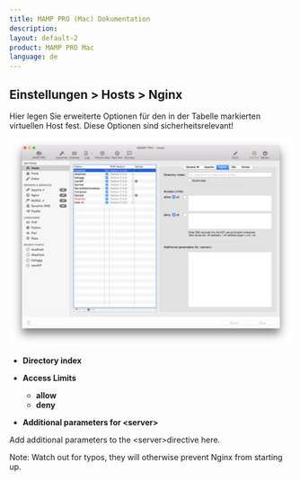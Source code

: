 ```yaml
---
title: MAMP PRO (Mac) Dokumentation
description: 
layout: default-2
product: MAMP PRO Mac
language: de
---
```


## Einstellungen > Hosts > Nginx

Hier legen Sie erweiterte Optionen für den in der Tabelle markierten virtuellen Host fest. Diese Optionen sind sicherheitsrelevant!

![MAMP](Nginx.png)

*  **Directory index**  

*  **Access Limits**  

    *  **allow**  
    *  **deny**  
    
*  **Additional parameters for &lt;server&gt;**  

Add additional parameters to the &lt;server&gt;directive here.

<div class="alert" role="alert">
Note: Watch out for typos, they will otherwise prevent Nginx from starting up.
</div>

